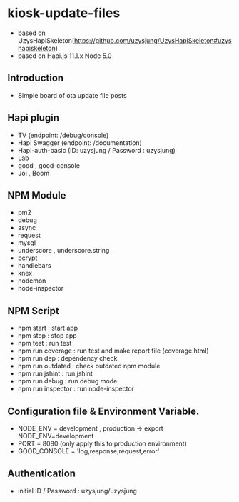 # kiosk-update-files
- based on UzysHapiSkeleton(https://github.com/uzysjung/UzysHapiSkeleton#uzyshapiskeleton)
- based on Hapi.js 11.1.x Node 5.0

## Introduction
- Simple board of ota update file posts

## Hapi plugin
- TV (endpoint: /debug/console)
- Hapi Swagger (endpoint: /documentation)
- Hapi-auth-basic (ID: uzysjung / Password : uzysjung)
- Lab
- good , good-console
- Joi , Boom
 
## NPM Module
- pm2
- debug
- async
- request
- mysql
- underscore , underscore.string
- bcrypt
- handlebars
- knex
- nodemon
- node-inspector

## NPM Script
- npm start : start app
- npm stop : stop app
- npm test : run test
- npm run coverage : run test and make report file (coverage.html)
- npm run dep : dependency check
- npm run outdated : check outdated npm module
- npm run jshint : run jshint
- npm run debug : run debug mode
- npm run inspector : run node-inspector

## Configuration file & Environment Variable.
- NODE_ENV = development , production -> export NODE_ENV=development
- PORT = 8080 (only apply this to production environment)
- GOOD_CONSOLE = 'log,response,request,error'

## Authentication
- initial ID / Password : uzysjung/uzysjung
